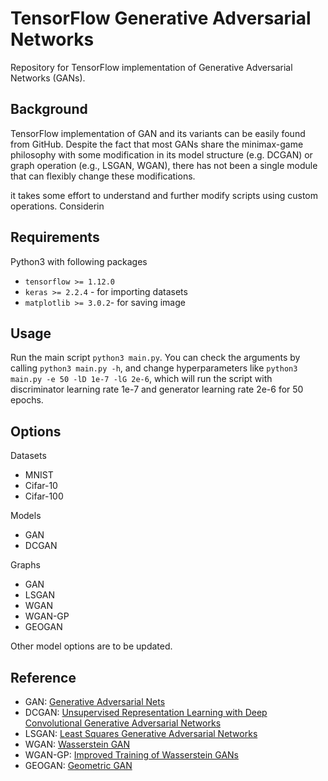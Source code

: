 # TensorFlow Generative Adversarial Networks

Repository for TensorFlow implementation of Generative Adversarial Networks (GANs).

## Background
TensorFlow implementation of GAN and its variants can be easily found from GitHub.
Despite the fact that most GANs share the minimax-game philosophy with some modification in its model structure (e.g. DCGAN) or graph operation (e.g., LSGAN, WGAN), there has not been a single module that can flexibly change these modifications.

it takes some effort to understand and further modify scripts using custom operations. Considerin

## Requirements
Python3 with following packages
- `tensorflow >= 1.12.0`
- `keras >= 2.2.4` - for importing datasets
- `matplotlib >= 3.0.2`- for saving image

## Usage
Run the main script `python3 main.py`. You can check the arguments by calling `python3 main.py -h`, and change hyperparameters like `python3 main.py -e 50 -lD 1e-7 -lG 2e-6`, which will run the script with discriminator learning rate 1e-7 and generator learning rate 2e-6 for 50 epochs.

## Options
Datasets
- MNIST
- Cifar-10
- Cifar-100

Models
- GAN
- DCGAN

Graphs
- GAN
- LSGAN
- WGAN
- WGAN-GP
- GEOGAN

Other model options are to be updated.

## Reference
- GAN: [Generative Adversarial Nets](http://papers.nips.cc/paper/5423-generative-adversarial-nets)
- DCGAN: [Unsupervised Representation Learning with Deep Convolutional Generative Adversarial Networks](https://arxiv.org/abs/1511.06434)
- LSGAN: [Least Squares Generative Adversarial Networks](https://arxiv.org/abs/1611.04076)
- WGAN: [Wasserstein GAN](https://arxiv.org/abs/1701.07875)
- WGAN-GP: [Improved Training of Wasserstein GANs](https://arxiv.org/abs/1704.00028)
- GEOGAN: [Geometric GAN](https://arxiv.org/abs/1705.02894)
